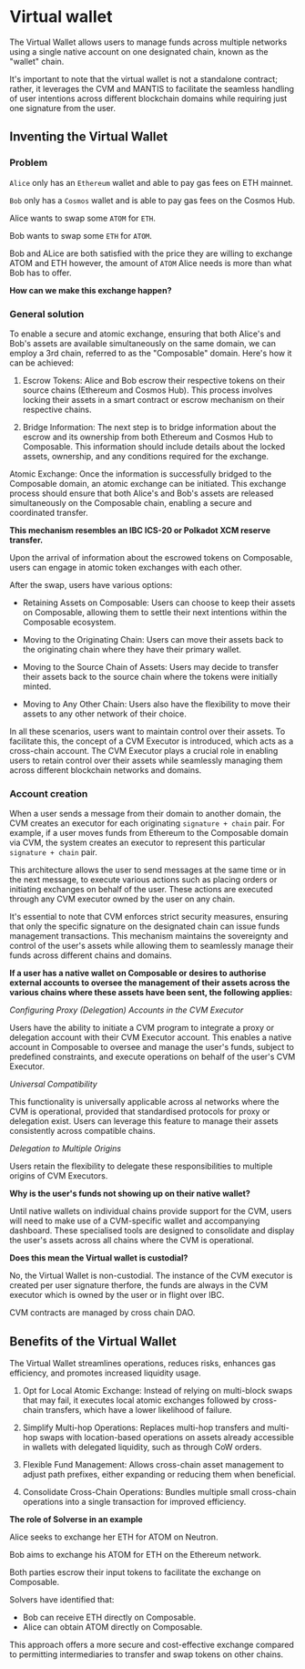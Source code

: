 # Virtual wallet

The Virtual Wallet allows users to manage funds across multiple networks using a single native account on one designated chain, known as the "wallet" chain.

It's important to note that the virtual wallet is not a standalone contract; rather, it leverages the CVM and MANTIS to facilitate the seamless handling of user intentions across different blockchain domains while requiring just one signature from the user.

## Inventing the Virtual Wallet

### Problem

`Alice` only has an `Ethereum` wallet and able to pay gas fees on ETH mainnet.

`Bob` only has a `Cosmos` wallet and is able to pay gas fees on the Cosmos Hub.

Alice wants to swap some `ATOM` for `ETH`.

Bob wants to swap some `ETH` for `ATOM`.

Bob and ALice are both satisfied with the price they are willing to exchange ATOM and ETH however, the amount of `ATOM` Alice needs is more than what Bob has to offer.   

**How can we make this exchange happen?**

### General solution

To enable a secure and atomic exchange, ensuring that both Alice's and Bob's assets are available simultaneously on the same domain, we can employ a 3rd chain, referred to as the "Composable" domain. Here's how it can be achieved:

1. Escrow Tokens: Alice and Bob escrow their respective tokens on their source chains (Ethereum and Cosmos Hub). This process involves locking their assets in a smart contract or escrow mechanism on their respective chains.

2. Bridge Information: The next step is to bridge information about the escrow and its ownership from both Ethereum and Cosmos Hub to Composable. This information should include details about the locked assets, ownership, and any conditions required for the exchange.

Atomic Exchange: Once the information is successfully bridged to the Composable domain, an atomic exchange can be initiated. This exchange process should ensure that both Alice's and Bob's assets are released simultaneously on the Composable chain, enabling a secure and coordinated transfer.

**This mechanism resembles an IBC ICS-20 or Polkadot XCM reserve transfer.**

Upon the arrival of information about the escrowed tokens on Composable, users can engage in atomic token exchanges with each other. 

After the swap, users have various options:

- Retaining Assets on Composable: Users can choose to keep their assets on Composable, allowing them to settle their next intentions within the Composable ecosystem.

- Moving to the Originating Chain: Users can move their assets back to the originating chain where they have their primary wallet.

- Moving to the Source Chain of Assets: Users may decide to transfer their assets back to the source chain where the tokens were initially minted.

- Moving to Any Other Chain: Users also have the flexibility to move their assets to any other network of their choice.

In all these scenarios, users want to maintain control over their assets. To facilitate this, the concept of a CVM Executor is introduced, which acts as a cross-chain account. The CVM Executor plays a crucial role in enabling users to retain control over their assets while seamlessly managing them across different blockchain networks and domains.


### Account creation

When a user sends a message from their domain to another domain, the CVM creates an executor for each originating `signature + chain` pair. For example, if a user moves funds from Ethereum to the Composable domain via CVM, the system creates an executor to represent this particular `signature + chain` pair.

This architecture allows the user to send messages at the same time or in the next message, to execute various actions such as placing orders or initiating exchanges on behalf of the user. These actions are executed through any CVM executor owned by the user on any chain.

It's essential to note that CVM enforces strict security measures, ensuring that only the specific signature on the designated chain can issue funds management transactions. This mechanism maintains the sovereignty and control of the user's assets while allowing them to seamlessly manage their funds across different chains and domains.

**If a user has a native wallet on Composable or desires to authorise external accounts to oversee the management of their assets across the various chains where these assets have been sent, the following applies:**

*Configuring Proxy (Delegation) Accounts in the CVM Executor*

Users have the ability to initiate a CVM program to integrate a proxy or delegation account with their CVM Executor account. This enables a native account in Composable to oversee and manage the user's funds, subject to predefined constraints, and execute operations on behalf of the user's CVM Executor.

*Universal Compatibility*

This functionality is universally applicable across al networks where the CVM is operational, provided that standardised protocols for proxy or delegation exist. Users can leverage this feature to manage their assets consistently across compatible chains.

*Delegation to Multiple Origins*

Users retain the flexibility to delegate these responsibilities to multiple origins of CVM Executors.

**Why is the user's funds not showing up on their native wallet?**

Until native wallets on individual chains provide support for the CVM, users will need to make use of a CVM-specific wallet and accompanying dashboard. These specialised tools are designed to consolidate and display the user's assets across all chains where the CVM is operational.

**Does this mean the Virtual wallet is custodial?**

No, the Virtual Wallet is non-custodial. The instance of the CVM executor is created per user signature therfore, the funds are always in the CVM executor which is owned by the user or in flight over IBC.

CVM contracts are managed by cross chain DAO.

## Benefits of the Virtual Wallet 

The Virtual Wallet streamlines operations, reduces risks, enhances gas efficiency, and promotes increased liquidity usage.

1. Opt for Local Atomic Exchange: Instead of relying on multi-block swaps that may fail, it executes local atomic exchanges followed by cross-chain transfers, which have a lower likelihood of failure.

2. Simplify Multi-hop Operations: Replaces multi-hop transfers and multi-hop swaps with location-based operations on assets already accessible in wallets with delegated liquidity, such as through CoW orders.

3. Flexible Fund Management: Allows cross-chain asset management to adjust path prefixes, either expanding or reducing them when beneficial.

4. Consolidate Cross-Chain Operations: Bundles multiple small cross-chain operations into a single transaction for improved efficiency.


**The role of Solverse in an example**

Alice seeks to exchange her ETH for ATOM on Neutron.

Bob aims to exchange his ATOM for ETH on the Ethereum network.

Both parties escrow their input tokens to facilitate the exchange on Composable.

Solvers have identified that:

- Bob can receive ETH directly on Composable.
- Alice can obtain ATOM directly on Composable.

This approach offers a more secure and cost-effective exchange compared to permitting intermediaries to transfer and swap tokens on other chains. 